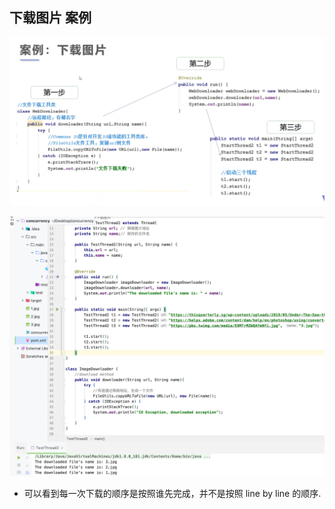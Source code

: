 ## 下载图片 案例

![](img/2021-10-16-14-38-40.png)

![](img/2021-10-16-15-49-02.png)

- 可以看到每一次下载的顺序是按照谁先完成，并不是按照 line by line 的顺序. 